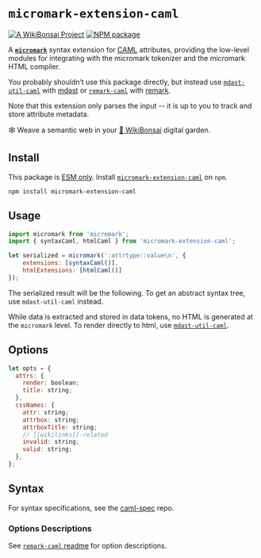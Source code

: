 # `micromark-extension-caml`

[![A WikiBonsai Project](https://img.shields.io/badge/%F0%9F%8E%8B-A%20WikiBonsai%20Project-brightgreen)](https://github.com/wikibonsai/wikibonsai)
[![NPM package](https://img.shields.io/npm/v/micromark-extension-caml)](https://npmjs.org/package/micromark-extension-caml)

A **[`micromark`](https://github.com/micromark/micromark)** syntax extension for [CAML](https://github.com/wikibonsai/caml) attributes, providing the low-level modules for integrating with the micromark tokenizer and the micromark HTML compiler.

You probably shouldn’t use this package directly, but instead use [`mdast-util-caml`](https://github.com/wikibonsai/remark-caml/tree/master/mdast-util-caml) with [mdast](https://github.com/syntax-tree/mdast) or [`remark-caml`](https://github.com/wikibonsai/remark-caml/tree/master/remark-caml) with [remark](https://github.com/remarkjs/remark).

Note that this extension only parses the input -- it is up to you to track and store attribute metadata.

🕸 Weave a semantic web in your [🎋 WikiBonsai](https://github.com/wikibonsai/wikibonsai) digital garden.

## Install

This package is [ESM only](https://gist.github.com/sindresorhus/a39789f98801d908bbc7ff3ecc99d99c). Install [`micromark-extension-caml`]() on `npm`.

```
npm install micromark-extension-caml 
```

## Usage

```js
import micromark from 'micromark';
import { syntaxCaml, htmlCaml } from 'micromark-extension-caml';

let serialized = micromark(':attrtype::value\n', {
    extensions: [syntaxCaml()],
    htmlExtensions: [htmlCaml()]
});
```

The serialized result will be the following.  To get an abstract syntax tree, use `mdast-util-caml` instead.

While data is extracted and stored in data tokens, no HTML is generated at the `micromark` level. To render directly to html, use [`mdast-util-caml`](https://github.com/wikibonsai/remark/caml/tree/main/mdast-util-caml).

## Options

```js
let opts = {
  attrs: {
    render: boolean;
    title: string;
  },
  cssNames: {
    attr: string;
    attrbox: string;
    attrboxTitle: string;
    // [[wikilinks]]-related
    invalid: string;
    valid: string;
  },
};
```

## Syntax

For syntax specifications, see the [caml-spec](https://github.com/caml-mkdn/tree/main/spec) repo.

### Options Descriptions

See [`remark-caml` readme](https://github.com/wikibonsai/remark-caml#options-descriptions) for option descriptions.
